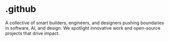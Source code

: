 # .github
A collective of smart builders, engineers, and designers pushing boundaries in software, AI, and design. We spotlight innovative work and open-source projects that drive impact.
